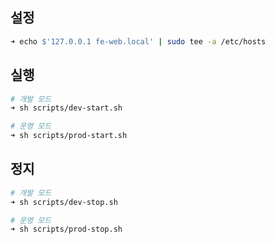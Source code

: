 ## 설정
``` sh
➜ echo $'127.0.0.1 fe-web.local' | sudo tee -a /etc/hosts
```

## 실행
``` sh
# 개발 모드
➜ sh scripts/dev-start.sh

# 운영 모드
➜ sh scripts/prod-start.sh
```

## 정지
``` sh
# 개발 모드
➜ sh scripts/dev-stop.sh

# 운영 모드
➜ sh scripts/prod-stop.sh
```
